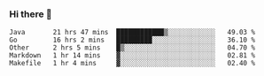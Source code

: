 ### Hi there 👋

<!--
**yeya24/yeya24** is a ✨ _special_ ✨ repository because its `README.md` (this file) appears on your GitHub profile.

Here are some ideas to get you started:

- 🔭 I’m currently working on ...
- 🌱 I’m currently learning ...
- 👯 I’m looking to collaborate on ...
- 🤔 I’m looking for help with ...
- 💬 Ask me about ...
- 📫 How to reach me: ...
- 😄 Pronouns: ...
- ⚡ Fun fact: ...
-->

<!--START_SECTION:waka-->
```text
Java       21 hrs 47 mins  ████████████▒░░░░░░░░░░░░   49.03 % 
Go         16 hrs 2 mins   █████████░░░░░░░░░░░░░░░░   36.10 % 
Other      2 hrs 5 mins    █▒░░░░░░░░░░░░░░░░░░░░░░░   04.70 % 
Markdown   1 hr 14 mins    ▓░░░░░░░░░░░░░░░░░░░░░░░░   02.81 % 
Makefile   1 hr 4 mins     ▓░░░░░░░░░░░░░░░░░░░░░░░░   02.40 % 
```
<!--END_SECTION:waka-->
